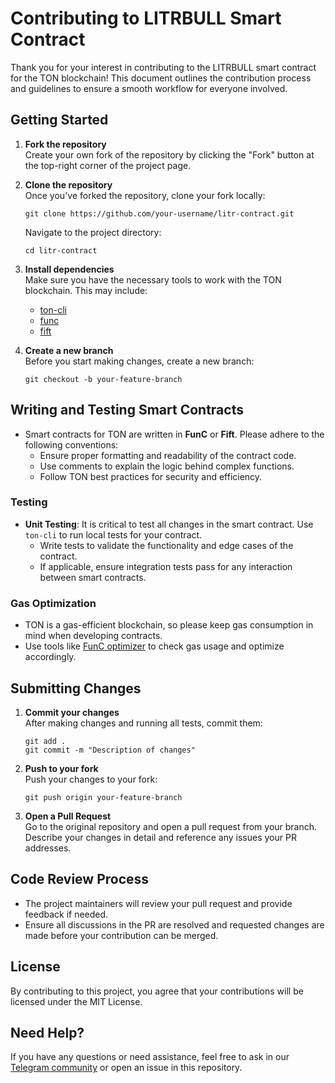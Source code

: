 # Contributing to LITRBULL Smart Contract

Thank you for your interest in contributing to the LITRBULL smart contract for the TON blockchain! This document outlines the contribution process and guidelines to ensure a smooth workflow for everyone involved.

## Getting Started

1. **Fork the repository**  
   Create your own fork of the repository by clicking the "Fork" button at the top-right corner of the project page.

2. **Clone the repository**  
   Once you've forked the repository, clone your fork locally:
   ```
   git clone https://github.com/your-username/litr-contract.git
   ```
   Navigate to the project directory:
   ```
   cd litr-contract
   ```

3. **Install dependencies**  
   Make sure you have the necessary tools to work with the TON blockchain. This may include:
   - [ton-cli](https://github.com/tonlabs/tonos-cli)
   - [func](https://github.com/ton-blockchain/ton/tree/master/crypto/func)
   - [fift](https://github.com/ton-blockchain/ton/tree/master/crypto/fift)

4. **Create a new branch**  
   Before you start making changes, create a new branch:
   ```
   git checkout -b your-feature-branch
   ```

## Writing and Testing Smart Contracts

- Smart contracts for TON are written in **FunC** or **Fift**. Please adhere to the following conventions:
  - Ensure proper formatting and readability of the contract code.
  - Use comments to explain the logic behind complex functions.
  - Follow TON best practices for security and efficiency.

### Testing

- **Unit Testing**: It is critical to test all changes in the smart contract. Use `ton-cli` to run local tests for your contract.
  - Write tests to validate the functionality and edge cases of the contract.
  - If applicable, ensure integration tests pass for any interaction between smart contracts.

### Gas Optimization

- TON is a gas-efficient blockchain, so please keep gas consumption in mind when developing contracts.
- Use tools like [FunC optimizer](https://github.com/tonlabs/TON-Compiler) to check gas usage and optimize accordingly.

## Submitting Changes

1. **Commit your changes**  
   After making changes and running all tests, commit them:
   ```
   git add .
   git commit -m "Description of changes"
   ```

2. **Push to your fork**  
   Push your changes to your fork:
   ```
   git push origin your-feature-branch
   ```

3. **Open a Pull Request**  
   Go to the original repository and open a pull request from your branch. Describe your changes in detail and reference any issues your PR addresses.

## Code Review Process

- The project maintainers will review your pull request and provide feedback if needed.
- Ensure all discussions in the PR are resolved and requested changes are made before your contribution can be merged.

## License

By contributing to this project, you agree that your contributions will be licensed under the MIT License.

## Need Help?

If you have any questions or need assistance, feel free to ask in our [Telegram community](https://t.me/litrbull) or open an issue in this repository.
